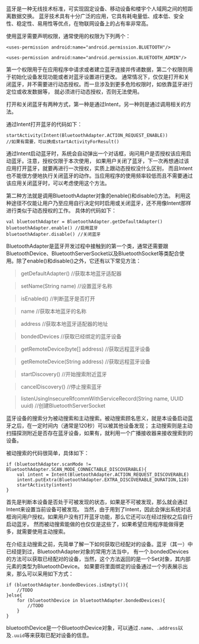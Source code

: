 蓝牙是一种无线技术标准，可实现固定设备、移动设备和楼宇个人域网之间的短距离数据交换。 蓝牙技术具有十分广泛的应用，它具有耗电量低、成本低、安全性、稳定性、易用性等优点，在物联网设备上的占有率非常高。

使用蓝牙需要声明权限，通常使用的权限为下列两个：

```
<uses-permission android:name="android.permission.BLUETOOTH"/>

<uses-permission android:name="android.permission.BLUETOOTH_ADMIN"/>
```

第一个权限用于在应用程序中请求或者建立蓝牙连接并传递数据，第二个权限则用于初始化设备发现功能或者对蓝牙设置进行更改。 通常情况下，仅仅是打开和关闭蓝牙，并不需要进行动态授权。而一旦涉及到更多危险权限时，如依靠蓝牙进行定位或收发数据等， 就必须进行动态授权，否则无法使用。

打开和关闭蓝牙有两种方式，第一种是通过Intent，另一种则是通过调用相关的方法。

通过Intent打开蓝牙的代码如下：

```
startActivity(Intent(BluetoothAdapter.ACTION_REQUEST_ENABLE))
//如果有需要，可以换成startActivityForResult()
```

通过Intent启动蓝牙时，系统会自动弹出一个对话框，询问用户是否授权该应用启动蓝牙。注意，授权仅限于本次使用， 如果用户关闭了蓝牙，下一次再想通过该应用打开蓝牙，就要再进行一次授权，实质上跟动态授权没什么区别， 而且Intent也不能很方便地执行关闭蓝牙的动作。当应用程序的使用频率较低而且不需要通过该应用关闭蓝牙时，可以考虑使用这个方法。

第二种方法就是调用BluetoothAdapter对象的enable()和disable()方法。 利用这种途径不仅能让用户乃至应用自行决定何时启用或关闭蓝牙，还不用像Intent那样进行类似于动态授权的工作。 具体的代码如下：

```
val bluetoothAdapter = BluetoothAdapter.getDefaultAdapter()
bluetoothAdapter.enable() //启用蓝牙
bluetoothAdapter.disable() //关闭蓝牙
```

BluetoothAdapter是蓝牙开发过程中接触到的第一个类，通常还需要跟BluetoothDevice、BluetoothServerSocket以及BluetoothSocket等类配合使用。除了enable()和disable()之外，它还有以下常见方法：

>getDefaultAdapter() //获取本地蓝牙适配器

>setName(String name) //设置蓝牙名称

>isEnabled() //判断蓝牙是否打开

>name //获取本地蓝牙的名称

>address //获取本地蓝牙适配器的地址

>bondedDevices //获取已经绑定的蓝牙设备

>getRemoteDevice(byte[] address) //获取远程蓝牙设备

>getRemoteDevice(String address) //获取远程蓝牙设备

>startDiscovery() //开始搜索附近蓝牙

>cancelDiscovery() //停止搜索蓝牙

>listenUsingInsecureRfcommWithServiceRecord(String name, UUID uuid) //创建BluetoothServerSocket

蓝牙设备的搜索分为被动搜索和主动搜索。被动搜索顾名思义，就是本设备启动蓝牙之后，在一定时间内（通常是120秒）可以被其他设备发现； 主动搜索则是主动扫描探测附近是否存在蓝牙设备，如果有，就利用一个广播接收器来接收搜索到的设备。

被动搜索的代码很简单，具体如下：

```
if (bluetoothAdapter.scanMode != BluetoothAdapter.SCAN_MODE_CONNECTABLE_DISCOVERABLE){
    val intent = Intent(BluetoothAdapter.ACTION_REQUEST_DISCOVERABLE)
    intent.putExtra(BluetoothAdapter.EXTRA_DISCOVERABLE_DURATION,120)
    startActivity(intent)
}
```

首先是判断本设备是否处于可被发现的状态，如果是不可被发现，那么就会通过Intent来设置当前设备可被发现。 当然，由于用到了Intent，因此会弹出系统对话框询问用户授权。如果用户没有打开蓝牙功能，那么它还可以在经过授权之后自行启动蓝牙。 然而被动搜索能做的也仅仅是这些了，如果希望应用程序能做得更多，就需要使用主动搜索。

在介绍主动搜索之前，先简单了解一下如何获取已经配对的设备。蓝牙（其一）中已经提到过，BluetoothAdapter对象的常用方法当中， 有一个.bondedDevices的方法可以获取已经配对的设备，当然，这个方法返回的是一个Set对象，其内部元素的类型为BluetoothDevice。 如果要将里面绑定的设备通过一个列表展示出来，那么可以采用如下方式：

```
if (bluetoothAdapter.bondedDevices.isEmpty()){
    //TODO
}else{
    for (bluetoothDevice in bluetoothAdapter.bondedDevices){
        //TODO
    }
}
```

bluetoothDevice是一个BluetoothDevice对象，可以通过`.name`、`.address`以及`.uuid`等来获取已配对设备的信息。